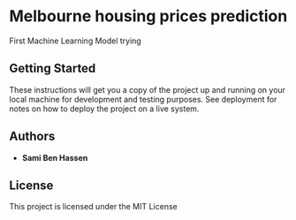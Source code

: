 # Melbourne housing prices prediction

First Machine Learning Model trying

## Getting Started

These instructions will get you a copy of the project up and running on your local machine for development and testing purposes. See deployment for notes on how to deploy the project on a live system.


## Authors

* **Sami Ben Hassen**

## License

This project is licensed under the MIT License
